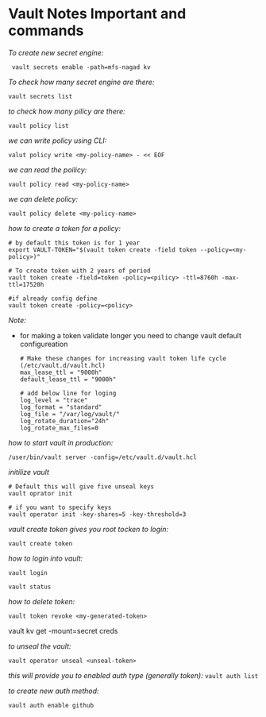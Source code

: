 # Vault Notes Important and commands

*To create new secret engine:*
```
 vault secrets enable -path=mfs-nagad kv
```

*To check how many secret engine are there:*
```
vault secrets list
```

*to check how many pilicy are there:*
```
vault policy list
```
*we can write policy using CLI:*
```
valut policy write <my-policy-name> - << EOF 
```

*we can read the poilicy:*
```
vault policy read <my-policy-name>
```

*we can delete policy:*
```
vault policy delete <my-policy-name>
```
*how to create a token for a policy:*
```t
# by default this token is for 1 year
export VAULT-TOKEN="$(vault token create -field token --policy=<my-policy>)"

# To create token with 2 years of period
vault token create -field=token -policy=<pilicy> -ttl=8760h -max-ttl=17520h

#if already config define 
vault token create -policy=<policy>

```
*Note:*
 - for making a token validate longer you need to change vault default configureation
   ```t
   # Make these changes for increasing vault token life cycle (/etc/vault.d/vault.hcl)
   max_lease_ttl = "9000h"
   default_lease_ttl = "9000h"

   # add below line for loging 
   log_level = "trace"
   log_format = "standard"
   log_file = "/var/log/vault/"
   log_rotate_duration="24h"
   log_rotate_max_files=0
   ```
*how to start vault in production:*
```
/user/bin/vault server -config=/etc/vault.d/vault.hcl
```

*initilize vault*
```t
# Default this will give five unseal keys
vault oprator init

# if you want to specify keys
vault operator init -key-shares=5 -key-threshold=3
```

*vault create token gives you root tocken to login:*
```
vault create token
```
*how to login into vault:*
```
vault login

vault status
```
*how to delete token:*
```
vault token revoke <my-generated-token>
```

vault kv get -mount=secret creds

*to unseal the vault:*
```
vault operator unseal <unseal-token>
```

*this will provide you to enabled auth type (generally token):*
```vault auth list```

*to create new auth method:*
```
vault auth enable github
```
